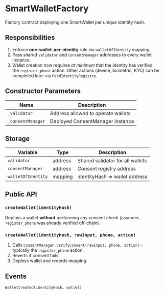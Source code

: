# SmartWalletFactory

Factory contract deploying one SmartWallet per unique identity hash.

## Responsibilities
1. Enforce **one-wallet-per-identity** rule via `walletOfIdentity` mapping.
2. Pass shared `validator` and `consentManager` addresses to every wallet instance.
3. Wallet creation now requires *at minimum* that the identity has verified the `register_phone` action. Other actions (device, biometric, KYC) can be completed later via `PendIdentityRegistry`.

## Constructor Parameters
| Name              | Description                          |
|-------------------|--------------------------------------|
| `_validator`      | Address allowed to operate wallets   |
| `_consentManager` | Deployed ConsentManager instance     |

## Storage
| Variable            | Type     | Description                          |
|---------------------|----------|--------------------------------------|
| `validator`         | address  | Shared validator for all wallets     |
| `consentManager`    | address  | Consent registry address             |
| `walletOfIdentity`  | mapping  | identityHash ⇒ wallet address        |

## Public API
### `createWallet(identityHash)`
Deploys a wallet **without** performing any consent check (assumes `register_phone` was already verified off-chain).

### `createWallet(identityHash, rawInput, phone, action)`
1. Calls `ConsentManager.verifyConsent(rawInput, phone, action)` – typically the `register_phone` action.
2. Reverts if consent fails.
3. Deploys wallet and records mapping.

## Events
`WalletCreated(identityHash, wallet)` 